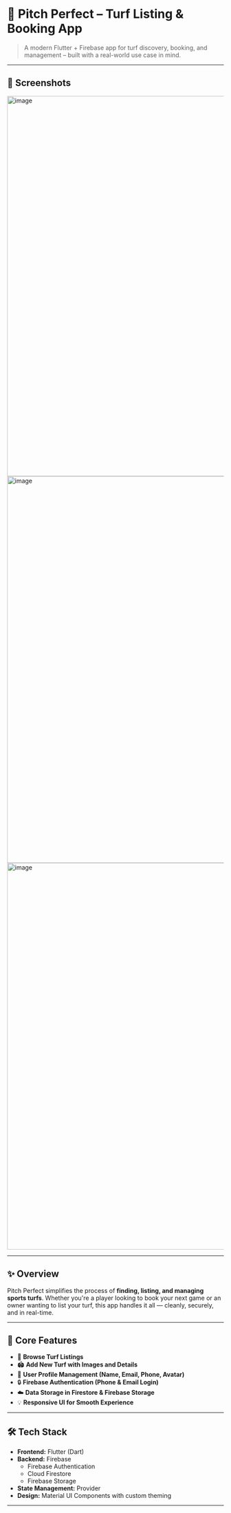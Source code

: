 # 🏏 Pitch Perfect – Turf Listing & Booking App

> A modern Flutter + Firebase app for turf discovery, booking, and management – built with a real-world use case in mind.

---

## 📱 Screenshots

<img width="1300" height="885" alt="image" src="https://github.com/user-attachments/assets/c7a98ad1-1c2e-4e8b-9fb5-07a6aa8d3d0c" />
<img width="1547" height="900" alt="image" src="https://github.com/user-attachments/assets/a599f0dd-2e56-40d3-8eb0-62ba9b451998" />
<img width="1616" height="900" alt="image" src="https://github.com/user-attachments/assets/20ec36a7-70d8-4def-8ee3-e6b4be9d116a" />


---

## ✨ Overview

Pitch Perfect simplifies the process of **finding, listing, and managing sports turfs**. Whether you're a player looking to book your next game or an owner wanting to list your turf, this app handles it all — cleanly, securely, and in real-time.

---

## 🚀 Core Features

- 📍 **Browse Turf Listings**
- 🏟️ **Add New Turf with Images and Details**
- 👤 **User Profile Management (Name, Email, Phone, Avatar)**
- 🔒 **Firebase Authentication (Phone & Email Login)**
- ☁️ **Data Storage in Firestore & Firebase Storage**
- 💡 **Responsive UI for Smooth Experience**

---

## 🛠 Tech Stack

- **Frontend:** Flutter (Dart)
- **Backend:** Firebase
  - Firebase Authentication
  - Cloud Firestore
  - Firebase Storage
- **State Management:** Provider
- **Design:** Material UI Components with custom theming

---
